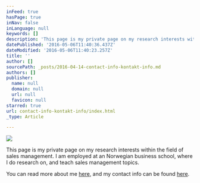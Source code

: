 ```yaml
---
inFeed: true
hasPage: true
inNav: false
inLanguage: null
keywords: []
description: 'This page is my private page on my research interests within the field of sales management. I am employed at an Norwegian business school, where I do research on, and teach sales management topics. '
datePublished: '2016-05-06T11:40:36.437Z'
dateModified: '2016-05-06T11:40:23.257Z'
title: ''
author: []
sourcePath: _posts/2016-04-14-contact-info-kontakt-info.md
authors: []
publisher:
  name: null
  domain: null
  url: null
  favicon: null
starred: true
url: contact-info-kontakt-info/index.html
_type: Article

---
```

![](https://the-grid-user-content.s3-us-west-2.amazonaws.com/b9668760-08b6-41f5-ab6e-4cc6c51e1122.jpg)

This page is my private page on my research interests within the field of sales management. I am employed at an Norwegian business school, where I do research on, and teach sales management topics. 

You can read more about me [here][0], and my contact info can be found [here][1].

[0]: https://thegrid.ai/passion-for-sales-management/about-meom-meg/
[1]: https://thegrid.ai/passion-for-sales-management/contact-info-kontakt-info/
